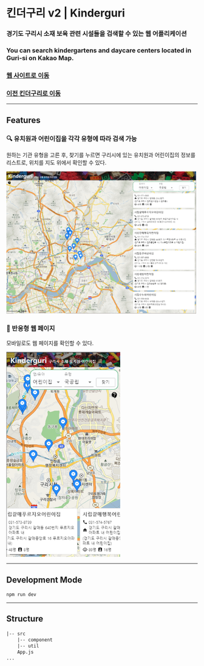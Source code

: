 # 킨더구리 v2 | Kinderguri

### 경기도 구리시 소재 보육 관련 시설들을 검색할 수 있는 웹 어플리케이션

### You can search kindergartens and daycare centers located in Guri-si on Kakao Map.

### <a href="https://kinderguri.netlify.app/" target="_blank">**웹 사이트로 이동**</a>

### <a href="https://kinderguri.herokuapp.com/" target="_blank">**이전 킨더구리로 이동**</a>

---

## Features

### 🔍 유치원과 어린이집을 각각 유형에 따라 검색 가능

원하는 기관 유형을 고른 후, 찾기를 누르면 구리시에 있는 유치원과 어린이집의 정보를 리스트로, 위치를 지도 위에서 확인할 수 있다.

<img src="screenshot/kinderguri-screenshot.png" width="500px" alt="web page screenshot"></img>

### 📱 반응형 웹 페이지

모바일로도 웹 페이지를 확인할 수 있다.

<img src="screenshot/kinderguri-screenshot-responsive.png" width="300px" alt="web page screenshot"></img>

---

## Development Mode

```
npm run dev
```

---

## Structure

    |-- src
        |-- component
        |-- util
        App.js
    ...
